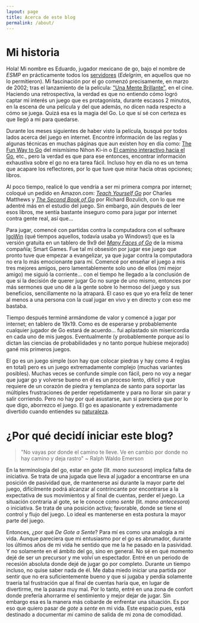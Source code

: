 ```yaml
---
layout: page
title: Acerca de este blog
permalink: /about/
---
```


# Mi historia

Hola! Mi nombre es Eduardo, jugador mexicano de go, bajo el nombre de *ESMP* en prácticamente todos los [servidores](https://senseis.xmp.net/?GoServers) (*Edelgrim*, en aquellos que no lo permitieron). Mi fascinación por el go comenzó precisamente, en marzo de 2002; tras el lanzamiento de la película: ["Una Mente Brillante"](http://www.imdb.com/title/tt0268978/), en el cine. Haciendo una retrospectiva, la verdad es que no entiendo cómo logró captar mi interés un juego que es protagonista, durante escasos 2 minutos, en la escena de una película y del que además, no dicen nada respecto a cómo se juega. Quizá esa es la magia del Go. Lo que sí sé con certeza es que llegó a mí para quedarse.

Durante los meses siguientes de haber visto la película, busqué por todos lados acerca del juego en internet. Encontré información de las reglas y algunas técnicas en muchas páginas que aun existen hoy en día como: [The Fun Way to Go](http://www.nihonkiin.or.jp/lesson/index2-e.htm) del mismísimo Nihon Ki-in o [El camino interactivo hacia el Go](http://www.thinkchile.com/playgo/), etc., pero la verdad es que para ese entonces, encontrar información exhaustiva sobre el go no era tarea fácil. Incluso hoy en día no es un tema que acapare los reflectores, por lo que tuve que mirar hacia otras opciones; libros.

Al poco tiempo, realicé lo que vendría a ser mi primera compra por internet; coloqué un pedido en Amazon.com: *[Teach Yourself Go](http://www.amazon.com/Teach-Yourself-Go-Charles-Matthews/dp/0071429778/)* por Charles Matthews y *[The Second Book of Go](http://www.amazon.com/Second-Book-Beginner-Elementary-Books/dp/4906574319/)* por Richard Bozulich, con lo que me adentré más en el estudio del juego. Sin embargo, aún después de leer esos libros, me sentía bastante inseguro como para jugar por internet contra gente real, así que…

Para jugar, comencé con partidas contra la computadora con el software [IgoWin](http://www.smart-games.com/igowin.html) (qué tiempos aquellos, todavía usaba yo Windows!) que es la versión gratuita en un tablero de 9x9 del *[Many Faces of Go](http://www.smart-games.com/manyfaces.html)* de la misma compañía; Smart Games. Fue tal mi obsesión por jugar ese juego que pronto tuve que empezar a evangelizar, ya que jugar contra la computadora no era lo más emocionante para mí. Comencé por enseñar el juego a mis tres mejores amigos, pero lamentablemente solo uno de ellos (mi mejor amigo) me siguió la corriente… con el tiempo he llegado a la conclusión de que si la decisión de querer jugar Go no surge de uno mismo, entonces por más sermones que uno dé a la gente sobre lo hermoso del juego y sus beneficios, sencillamente no la atrapará. El caso es que yo era feliz de tener al menos a una persona con la cual jugar en vivo y en directo y con eso me bastaba.

Tiempo después terminé armándome de valor y comencé a jugar por internet; en tablero de 19x19. Como es de esperarse y probablemente cualquier jugador de Go estará de acuerdo… fui aplastado sin misericordia en cada uno de mis juegos. Eventualmente (y probablemente porque así lo dictan las ciencias de probabilidades y no tanto porque hubiese mejorado) gané mis primeros juegos.

El go es un juego simple (son hay que colocar piedras y hay como 4 reglas en total) pero es un juego extremadamente complejo (muchas variantes posibles). Muchas veces se confunde simple con fácil, pero no voy a negar que jugar go y volverse bueno en él es un proceso lento, difícil y que requiere de un corazón de piedra y templanza de santo para soportar las múltiples frustraciones de perder repetidamente y para no llorar sin parar y salir corriendo. Pero no hay por qué asustarse, aun
si pareciera que por lo que digo, aborrezco el juego. El go es apasionante y extremadamente divertido cuando entiendes su [naturaleza](http://www.tricycle.com/feature/the-game-go).

# ¿Por qué decidí iniciar este blog?

> "No vayas por donde el camino te lleve. Ve en cambio por donde no hay camino y deja rastro" ~ Ralph Waldo Emerson

En la terminología del go, estar en *gote* (lit. *mano sucesora*) implica falta de iniciativa. Se trata de una jugada que lleva al jugador a encontrarse en una posición de pasividad que, de mantenerse así durante la mayor parte del juego, difícilmente podrá alcanzar al contrincante por encontrarse a la expectativa de sus movimientos y al final de cuentas, perder el juego. La situación contraria al gote, se le conoce como *sente* (lit. *mano antecesora*) o iniciativa. Se trata de una posición activa; favorable, donde se tiene el control y flujo del juego. Lo ideal es mantenerse en esta postura la mayor parte del juego.

Entonces, ¿por qué *De Gote a Sente*? Para mí es como una analogía a mi vida. Aunque pareciera que mi entusiasmo por el go es abrumador, durante los últimos años de mi vida he sentido que me la he pasado en la pasividad. Y no solamente en el ámbito del go, sino en general. No sé en qué momento dejé de ser un precursor y me volví un espectador. Entré en un periodo de recesión absoluta donde dejé de jugar go por completo. Durante un tiempo incluso, no quise saber nada de él. Me daba miedo iniciar una partida por sentir que no era suficientemente bueno y que si jugaba y perdía solamente traería tal frustración que al final de cuentas haría que, en lugar de divertirme, me la pasara muy mal. Por lo tanto, entré en una zona de confort donde prefería ahorrarme el sentimiento y mejor dejar de jugar. Sin embargo esa es la manera más cobarde de enfrentar una situación. Es por eso que quiero pasar de *gote* a *sente* en mi vida. Este espacio pues, está destinado a documentar *mi* camino de salida de mi zona de comodidad.

